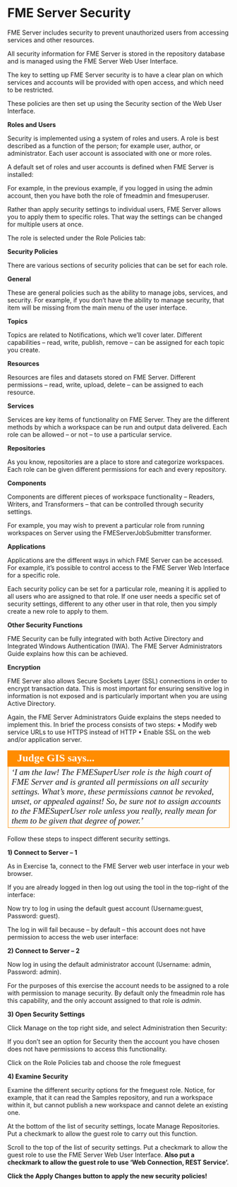 # FME Server Security

FME Server includes security to prevent unauthorized users from accessing services and other resources.

All security information for FME Server is stored in the repository database and is managed using the FME Server Web User Interface.

The key to setting up FME Server security is to have a clear plan on which services and accounts will be provided with open access, and which need to be restricted.

These policies are then set up using the Security section of the Web User Interface.

**Roles and Users**

Security is implemented using a system of roles and users. A role is best described as a function of the person; for example user, author, or administrator. Each user account is associated with one or more roles.

A default set of roles and user accounts is defined when FME Server is installed:

For example, in the previous example, if you logged in using the admin account, then you have both the role of fmeadmin and fmesuperuser.

Rather than apply security settings to individual users, FME Server allows you to apply them to specific roles. That way the settings can be changed for multiple users at once.

The role is selected under the Role Policies tab:

**Security Policies**

There are various sections of security policies that can be set for each role.

**General**

These are general policies such as the ability to manage jobs, services, and security. For example, if you don’t have the ability to manage security, that item will be missing from the main menu of the user interface.

**Topics**

Topics are related to Notifications, which we’ll cover later. Different capabilities – read, write, publish, remove – can be assigned for each topic you create.

**Resources**

Resources are files and datasets stored on FME Server. Different permissions – read, write, upload, delete – can be assigned to each resource.

**Services**

Services are key items of functionality on FME Server. They are the different methods by which a workspace can be run and output data delivered. Each role can be allowed – or not – to use a particular service.

**Repositories**

As you know, repositories are a place to store and categorize workspaces. Each role can be given different permissions for each and every repository.

**Components**

Components are different pieces of workspace functionality – Readers, Writers, and Transformers – that can be controlled through security settings.

For example, you may wish to prevent a particular role from running workspaces on Server using the FMEServerJobSubmitter transformer.

**Applications**

Applications are the different ways in which FME Server can be accessed. For example, it’s possible to control access to the FME Server Web Interface for a specific role.

Each security policy can be set for a particular role, meaning it is applied to all users who are assigned to that role. If one user needs a specific set of security settings, different to any other user in that role, then you simply create a new role to apply to them.

**Other Security Functions**

FME Security can be fully integrated with both Active Directory and Integrated Windows Authentication (IWA). The FME Server Administrators Guide explains how this can be achieved.

**Encryption**

FME Server also allows Secure Sockets Layer (SSL) connections in order to encrypt transaction data. This is most important for ensuring sensitive log in information is not exposed and is particularly important when you are using Active Directory.

Again, the FME Server Administrators Guide explains the steps needed to implement this. In brief the process consists of two steps:
• Modify web service URLs to use HTTPS instead of HTTP
• Enable SSL on the web and/or application server.

<table style="border-spacing: 0px">
<tr>
<td style="vertical-align:middle;background-color:darkorange;border: 2px solid darkorange">
<i class="fa fa-quote-left fa-lg fa-pull-left fa-fw" style="color:white;padding-right: 12px;vertical-align:text-top"></i>
<span style="color:white;font-size:x-large;font-weight: bold;font-family:serif">Judge GIS says...</span>
</td>
</tr>

<tr>
<td style="border: 1px solid darkorange">
<span style="font-family:serif; font-style:italic; font-size:larger">
‘I am the law! The FMESuperUser role is the high court of FME Server
and is granted all permissions on all security settings. What’s more,
these permissions cannot be revoked, unset, or appealed against!
So, be sure not to assign accounts to the FMESuperUser role unless you
really, really mean for them to be given that degree of power.’
</span>
</td>
</tr>
</table>

Follow these steps to inspect different security settings.

**1) Connect to Server – 1**

As in Exercise 1a, connect to the FME Server web user interface in your web browser.

If you are already logged in then log out using the tool in the top-right of the interface:

Now try to log in using the default guest account (Username:guest, Password: guest).

The log in will fail because – by default – this account does not have permission to access the web user interface:

**2) Connect to Server – 2**

Now log in using the default administrator account (Username: admin, Password: admin).

For the purposes of this exercise the account needs to be assigned to a role with permission to manage security. By default only the fmeadmin role has this capability, and the only account assigned to that role is *admin*.

**3) Open Security Settings**

Click Manage on the top right side, and select Administration then Security:

If you don’t see an option for Security then the account you have chosen does not have permissions to access this functionality.

Click on the Role Policies tab and choose the role fmeguest

**4) Examine Security**

Examine the different security options for the fmeguest role. Notice, for example, that it can read the Samples repository, and run a workspace within it, but cannot publish a new workspace and cannot delete an existing one.

At the bottom of the list of security settings, locate Manage Repositories. Put a checkmark to allow the guest role to carry out this function.

Scroll to the top of the list of security settings. Put a checkmark to allow the guest role to use the FME Server Web User Interface. **Also put a checkmark to allow the guest role to use ‘Web Connection, REST Service’.**

**Click the Apply Changes button to apply the new security policies!**